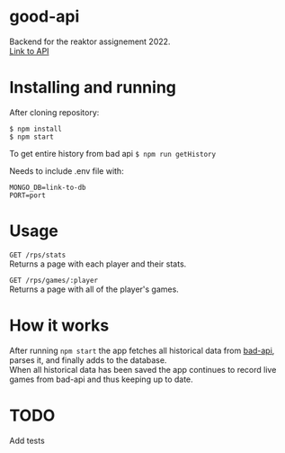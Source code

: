 # good-api

Backend for the reaktor assignement 2022.  
[Link to API](https://good-api-eu.herokuapp.com/)

# Installing and running

After cloning repository:
```
$ npm install
$ npm start
```
To get entire history from bad api
`$ npm run getHistory`

Needs to include .env file with:
```
MONGO_DB=link-to-db
PORT=port
```
# Usage
`GET /rps/stats`  
Returns a page with each player and their stats.

`GET /rps/games/:player`   
Returns a page with all of the player's games.

# How it works
After running `npm start` the app fetches all historical data from [bad-api](https://bad-api-assignment.reaktor.com/),  parses it, and finally adds to the database.  
When all historical data has been saved the app continues to record live games from bad-api and thus keeping up to date.

# TODO
Add tests
